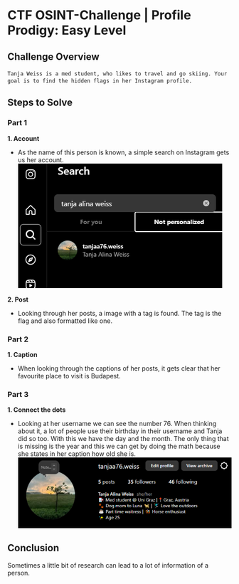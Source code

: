 # CTF OSINT-Challenge | Profile Prodigy: Easy Level

## Challenge Overview

    Tanja Weiss is a med student, who likes to travel and go skiing. Your goal is to find the hidden flags in her Instagram profile.

## Steps to Solve

### Part 1

**1. Account**

  - As the name of this person is known, a simple search on Instagram gets us her account.
    ![alt text](media/image-01.png)

**2. Post**

  - Looking through her posts, a image with a tag is found. The tag is the flag and also formatted like one.


### Part 2

**1. Caption**

  - When looking through the captions of her posts, it gets clear that her favourite place to visit is Budapest.

### Part 3

**1. Connect the dots**

  - Looking at her username we can see the number 76. When thinking about it, a lot of people use their birthday in their username and Tanja did so too. With this we have the day and the month. The only thing that is missing is the year and this we can get by doing the math because she states in her caption how old she is.
  ![alt text](media/image-03.png)

## Conclusion

Sometimes a little bit of research can lead to a lot of information of a person.